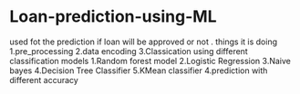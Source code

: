 # Loan-prediction-using-ML
used fot the prediction if loan will be approved or not .
things it is doing
1.pre_processing
2.data encoding 
3.Classication using different classification models
 1.Random forest model
 2.Logistic Regression 
 3.Naive bayes
 4.Decision Tree Classifier
 5.KMean classifier
4.prediction with different accuracy 
